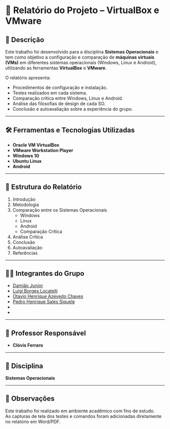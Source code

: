 # 📘 Relatório do Projeto – VirtualBox e VMware

## 📖 Descrição
Este trabalho foi desenvolvido para a disciplina **Sistemas Operacionais** e tem como objetivo a configuração e comparação de **máquinas virtuais (VMs)** em diferentes sistemas operacionais (Windows, Linux e Android), utilizando as ferramentas **VirtualBox** e **VMware**.

O relatório apresenta:
- Procedimentos de configuração e instalação.
- Testes realizados em cada sistema.
- Comparação crítica entre Windows, Linux e Android.
- Análise das filosofias de design de cada SO.
- Conclusão e autoavaliação sobre a experiência do grupo.

---

## 🛠️ Ferramentas e Tecnologias Utilizadas
- **Oracle VM VirtualBox**
- **VMware Workstation Player**
- **Windows 10**
- **Ubuntu Linux**
- **Android**

---

## 📂 Estrutura do Relatório
1. Introdução  
2. Metodologia  
3. Comparação entre os Sistemas Operacionais  
   - Windows  
   - Linux  
   - Android  
   - Comparação Crítica  
4. Análise Crítica  
5. Conclusão  
6. Autoavaliação  
7. Referências  

---

## 👨‍💻 Integrantes do Grupo
- <a href="https://github.com/juninho-Oliveira">Damião Junior</a>  
- <a href="https://github.com/Luigi-Loc">Luigi Borges Locatelli</a>  
- <a href="https://github.com/OtavioHx0">Otavio Henrique Azevedo Chaves</a> 
- <a href="#">Pedro Henrique Sales Siquele</a>
- <a href=""></a>  
- <a href=""></a>    


---

## 📌 Professor Responsável
- **Clóvis Ferraro**

---

## 🏫 Disciplina
**Sistemas Operacionais**

---

## 📅 Observações
Este trabalho foi realizado em ambiente acadêmico com fins de estudo.  
As capturas de tela dos testes e comandos foram adicionadas diretamente no relatório em Word/PDF.
